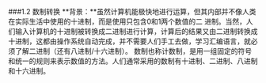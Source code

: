###1.2 数制转换
**背景：**虽然计算机能极快地进行运算，但其内部并不像人类在实际生活中使用的十进制，而是使用只包含0和1两个数值的二 进制。当然，人们输入计算机的十进制被转换成二进制进行计算，计算后的结果又由二进制转换成十进制，这都由操作系统自动完成，并不需要人们手工去做，学习汇编语言，就必须了解二进制（还有八进制/十六进制）。 数制也称计数制，是用一组固定的符号和统一的规则来表示数值的方法。人们通常采用的数制有十进制、二进制、八进制和十六进制。 
